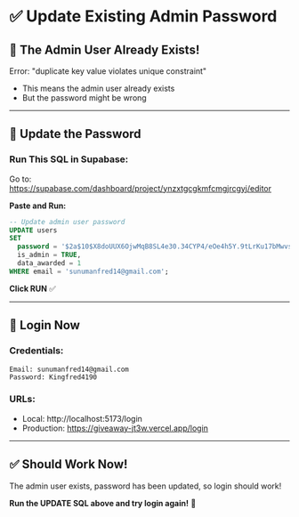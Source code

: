 # ✅ Update Existing Admin Password

## 🎯 The Admin User Already Exists!

Error: "duplicate key value violates unique constraint"
- This means the admin user already exists
- But the password might be wrong

---

## 🔧 Update the Password

### Run This SQL in Supabase:

Go to: https://supabase.com/dashboard/project/ynzxtgcgkmfcmgjrcgyj/editor

**Paste and Run:**

```sql
-- Update admin user password
UPDATE users 
SET 
  password = '$2a$10$X8doUUX6OjwMqB8SL4e30.34CYP4/eOe4h5Y.9tLrKu17bMwvsnke',
  is_admin = TRUE,
  data_awarded = 1
WHERE email = 'sunumanfred14@gmail.com';
```

**Click RUN** ✅

---

## 🧪 Login Now

### Credentials:
```
Email: sunumanfred14@gmail.com
Password: Kingfred4190
```

### URLs:
- Local: http://localhost:5173/login
- Production: https://giveaway-jt3w.vercel.app/login

---

## ✅ Should Work Now!

The admin user exists, password has been updated, so login should work!

**Run the UPDATE SQL above and try login again!** 🚀
